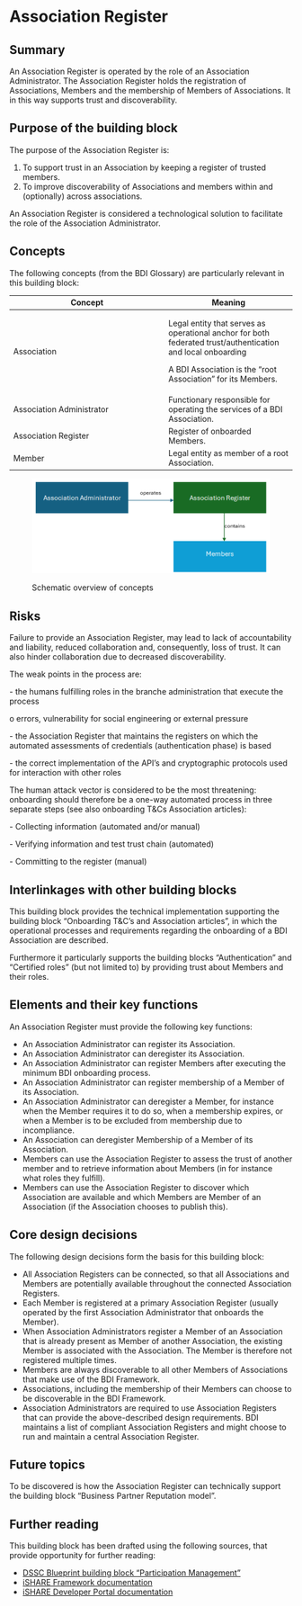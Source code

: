 # Association Register

## Summary&#x20;

An Association Register is operated by the role of an Association Administrator. The Association Register holds the registration of Associations, Members and the membership of Members of Associations. It in this way supports trust and discoverability.&#x20;

## Purpose of the building block&#x20;

The purpose of the Association Register is:&#x20;

1. To support trust in an Association by keeping a register of trusted members.&#x20;
2. To improve discoverability of Associations and members within and (optionally) across associations. &#x20;

An Association Register is considered a technological solution to facilitate the role of the Association Administrator.&#x20;

## Concepts&#x20;

The following concepts (from the BDI Glossary) are particularly relevant in this building block:&#x20;

<table><thead><tr><th width="262">Concept</th><th>Meaning</th></tr></thead><tbody><tr><td>Association </td><td><p>Legal entity that serves as operational anchor for both federated trust/authentication and local onboarding  </p><p>A BDI Association is the “root Association” for its Members. </p></td></tr><tr><td>Association Administrator </td><td>Functionary responsible for operating the services of a BDI Association. </td></tr><tr><td>Association Register </td><td>Register of onboarded Members. </td></tr><tr><td>Member </td><td>Legal entity as member of a root Association. </td></tr></tbody></table>

<figure><img src="../.gitbook/assets/image (1).png" alt="" width="563"><figcaption><p>Schematic overview of concepts</p></figcaption></figure>

## Risks

Failure to provide an Association Register, may lead to lack of accountability and liability, reduced collaboration and, consequently, loss of trust. It can also hinder collaboration due to decreased discoverability.

The weak points in the process are:

\-      the humans fulfilling roles in the branche administration that execute the process

o    errors, vulnerability for social engineering or external pressure

\-      the Association Register that maintains the registers on which the automated assessments of credentials (authentication phase) is based

\-      the correct implementation of the API’s and cryptographic protocols used for interaction with other roles

The human attack vector is considered to be the most threatening: onboarding should therefore be a one-way automated process in three separate steps (see also onboarding T\&Cs Association articles):

\-      Collecting information (automated and/or manual)

\-      Verifying information and test trust chain (automated)

\-      Committing to the register (manual)



## Interlinkages with other building blocks&#x20;

This building block provides the technical implementation supporting the building block “Onboarding T\&C’s and Association articles”, in which the operational processes and requirements regarding the onboarding of a BDI Association are described. &#x20;

Furthermore it particularly supports the building blocks “Authentication” and “Certified roles” (but not limited to) by providing trust about Members and their roles.

## Elements and their key functions&#x20;

An Association Register must provide the following key functions:&#x20;

* An Association Administrator can register its Association.&#x20;
* An Association Administrator can deregister its Association.&#x20;
* An Association Administrator can register Members after executing the minimum BDI onboarding process.&#x20;
* An Association Administrator can register membership of a Member of its Association. &#x20;
* An Association Administrator can deregister a Member, for instance when the Member requires it to do so, when a membership expires, or when a Member is to be excluded from membership due to incompliance.&#x20;
* An Association can deregister Membership of a Member of its Association.&#x20;
* Members can use the Association Register to assess the trust of another member and to retrieve information about Members (in for instance what roles they fulfill).&#x20;
* Members can use the Association Register to discover which Association are available and which Members are Member of an Association (if the Association chooses to publish this).&#x20;

## Core design decisions&#x20;

The following design decisions form the basis for this building block:&#x20;

* All Association Registers can be connected, so that all Associations and Members are potentially available throughout the connected Association Registers.&#x20;
* Each Member is registered at a primary Association Register (usually operated by the first Association Administrator that onboards the Member).&#x20;
* When Association Administrators register a Member of an Association that is already present as Member of another Association, the existing Member is associated with the Association. The Member is therefore not registered multiple times.&#x20;
* Members are always discoverable to all other Members of Associations that make use of the BDI Framework.&#x20;
* Associations, including the membership of their Members can choose to be discoverable in the BDI Framework.&#x20;
* Association Administrators are required to use Association Registers that can provide the above-described design requirements. BDI maintains a list of compliant Association Registers and might choose to run and maintain a central Association Register.&#x20;

## Future topics&#x20;

To be discovered is how the Association Register can technically support the building block “Business Partner Reputation model”. &#x20;

## Further reading&#x20;

This building block has been drafted using the following sources, that provide opportunity for further reading:&#x20;

* [DSSC Blueprint building block “Participation Management”](https://dssc.eu/space/BVE/357074624/Participation+Management)&#x20;
* [iSHARE Framework documentation](https://framework.ishare.eu/)&#x20;
* [iSHARE Developer Portal documentation](https://dev.ishare.eu/)&#x20;
